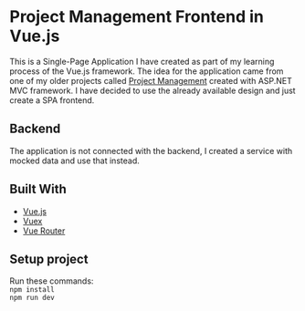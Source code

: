 # Project Management Frontend in Vue.js

This is a Single-Page Application I have created as part of my learning process of the Vue.js framework. The idea for the application came from one of my older projects called [Project Management](https://github.com/krunoslavsterle/Project-Management) created with ASP.NET MVC framework. I have decided to use the already available design and just create a SPA frontend.

## Backend
The application is not connected with the backend, I created a service with mocked data and use that instead. 

## Built With
* [Vue.js](https://vuejs.org/)
* [Vuex](https://github.com/vuejs/vuex)
* [Vue Router](https://github.com/vuejs/vue-router)

## Setup project
Run these commands:  
`npm install`  
`npm run dev`  
